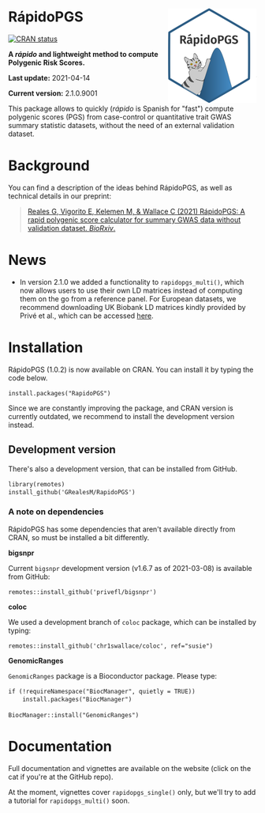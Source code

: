 # RápidoPGS <a href='http://GRealesM.github.io/RapidoPGS'><img src='man/figures/logo.png' align="right" height="190.5" /></a>

<!-- badges: start -->

[![CRAN
status](https://www.r-pkg.org/badges/version/RapidoPGS)](https://cran.r-project.org/package=RapidoPGS)
<!-- badges: end -->

**A *rápido* and lightweight method to compute Polygenic Risk Scores.**

**Last update:** 2021-04-14

**Current version:** 2.1.0.9001

This package allows to quickly (*rápido* is Spanish for "fast") compute polygenic scores (PGS) from case-control or quantitative trait GWAS summary statistic datasets, without the need of an external validation dataset.

# Background

You can find a description of the ideas behind RápidoPGS, as well as technical details in our preprint:

> [Reales G, Vigorito E, Kelemen M, & Wallace C (2021) RápidoPGS: A rapid polygenic score calculator for summary GWAS data without validation dataset. *BioRxiv*.](https://www.biorxiv.org/content/10.1101/2020.07.24.220392v2)

# News

* In version 2.1.0 we added a functionality to `rapidopgs_multi()`, which now allows users to use their own LD matrices instead of computing them on the go from a reference panel. For European datasets, we recommend downloading UK Biobank LD matrices kindly provided by Privé et al., which can be accessed [here](https://figshare.com/articles/dataset/European_LD_reference/13034123).


# Installation

RápidoPGS (1.0.2) is now available on CRAN. You can install it by typing the code below.
```
install.packages("RapidoPGS")
```
Since we are constantly improving the package, and CRAN version is currently outdated, we recommend to install the development version instead.

## Development version

There's also a development version, that can be installed from GitHub.
```
library(remotes)
install_github('GRealesM/RapidoPGS')
```

### A note on dependencies

RápidoPGS has some dependencies that aren't available directly from CRAN, so must be installed a bit differently.

**bigsnpr**

Current `bigsnpr` development version (v1.6.7 as of 2021-03-08) is available from GitHub:
```
remotes::install_github('privefl/bigsnpr')
```


**coloc**

We used a development branch of `coloc` package, which can be installed by typing:
```
remotes::install_github('chr1swallace/coloc', ref="susie")
```


**GenomicRanges**

`GenomicRanges` package is a Bioconductor package. Please type:
```
if (!requireNamespace("BiocManager", quietly = TRUE))
    install.packages("BiocManager")

BiocManager::install("GenomicRanges")
```


# Documentation

Full documentation and vignettes are available on the website (click on the cat if you're at the GitHub repo).

At the moment, vignettes cover `rapidopgs_single()` only, but we'll try to add a tutorial for `rapidopgs_multi()` soon.

